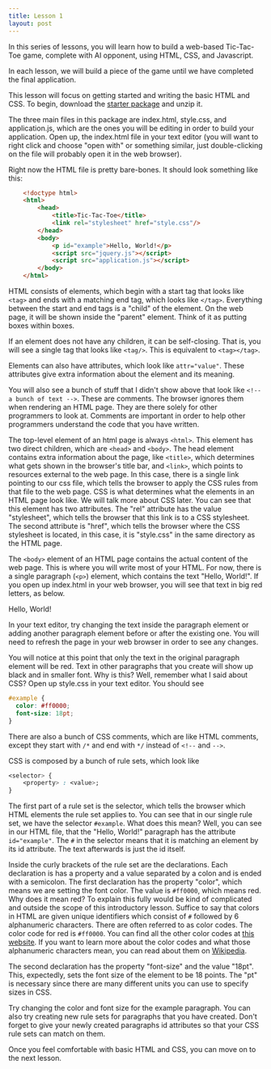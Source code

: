 ```yaml
---
title: Lesson 1
layout: post
---
```


In this series of lessons, you will learn how to build a web-based Tic-Tac-Toe
game, complete with AI opponent, using HTML, CSS, and Javascript.

In each lesson, we will build a piece of the game until we have completed
the final application.

This lesson will focus on getting started and writing the basic HTML and CSS.
To begin, download the [starter package](https://github.com/zhemao/tictactoe/archive/tictactoe-starter.zip) and unzip it.

The three main files in this package are index.html, style.css, and application.js,
which are the ones you will be editing in order to build your application.
Open up, the index.html file in your text editor (you will want to right click
and choose "open with" or something similar, just double-clicking on the file
will probably open it in the web browser).

Right now the HTML file is pretty bare-bones. It should look something like this:

```html
    <!doctype html>
    <html>
        <head>
            <title>Tic-Tac-Toe</title>
            <link rel="stylesheet" href="style.css"/>
        </head>
        <body>
            <p id="example">Hello, World!</p>
            <script src="jquery.js"></script>
            <script src="application.js"></script>
        </body>
    </html>
```

HTML consists of elements, which begin with a start tag that looks like
`<tag>` and ends with a matching end tag, which looks like `</tag>`.
Everything between the start and end tags is a "child" of the element.
On the web page, it will be shown inside the "parent" element. Think of it
as putting boxes within boxes.

If an element does not have any children, it can be self-closing. That is,
you will see a single tag that looks like `<tag/>`. This is equivalent to
`<tag></tag>`.

Elements can also have attributes, which look like `attr="value"`.
These attributes give extra information about the element and its meaning.

You will also see a bunch of stuff that I didn't show above that look like
`<!-- a bunch of text -->`. These are comments. The browser ignores them
when rendering an HTML page. They are there solely for other programmers
to look at. Comments are important in order to help other programmers understand
the code that you have written.

The top-level element of an html page is always `<html>`. This element has
two direct children, which are `<head>` and `<body>`. The head element
contains extra information about the page, like `<title>`, which determines
what gets shown in the browser's title bar, and `<link>`, which points to
resources external to the web page. In this case, there is a single link
pointing to our css file, which tells the browser to apply the CSS rules
from that file to the web page. CSS is what determines what the elements
in an HTML page look like. We will talk more about CSS later.
You can see that this element has two attributes. The "rel" attribute has
the value "stylesheet", which tells the browser that this link is to a
CSS stylesheet. The second attribute is "href", which tells the browser
where the CSS stylesheet is located, in this case, it is "style.css" in the
same directory as the HTML page.

The `<body>` element of an HTML page contains the actual content of the
web page. This is where you will write most of your HTML. For now, there is a
single paragraph (`<p>`) element, which contains the text "Hello, World!".
If you open up index.html in your web browser, you will see that text in big
red letters, as below.

<p id="example">
Hello, World!
</p>

In your text editor, try changing the text inside the paragraph element or
adding another paragraph element before or after the existing one.
You will need to refresh the page in your web browser in order to see any
changes.

You will notice at this point that only the text in the original paragraph
element will be red. Text in other paragraphs that you create will show up
black and in smaller font. Why is this? Well, remember what I said about CSS?
Open up style.css in your text editor. You should see 

```css
#example {
  color: #ff0000;
  font-size: 18pt;
}
```

There are also a bunch of CSS comments, which are like HTML comments, except
they start with `/*` and end with `*/` instead of `<!--` and `-->`.

CSS is composed by a bunch of rule sets, which look like

```css
<selector> {
    <property> : <value>;
}
```

The first part of a rule set is the selector, which tells the browser which
HTML elements the rule set applies to. You can see that in our single rule
set, we have the selector `#example`. What does this mean? Well, you can see
in our HTML file, that the "Hello, World!" paragraph has the attribute
`id="example"`. The `#` in the selector means that it is matching an element
by its id attribute. The text afterwards is just the id itself.

Inside the curly brackets of the rule set are the declarations. Each declaration
is has a property and a value separated by a colon and is ended with a semicolon.
The first declaration has the property "color", which means we are setting the
font color. The value is `#ff0000`, which means red. Why does it mean red?
To explain this fully would be kind of complicated and outside the scope of
this introductory lesson. Suffice to say that colors in HTML are given
unique identifiers which consist of `#` followed by 6 alphanumeric characters.
There are often referred to as color codes. The color code for red is `#ff0000`.
You can find all the other color codes at [this website](http://html-color-codes.info/).
If you want to learn more about the color codes and what those alphanumeric
characters mean, you can read about them on [Wikipedia](https://en.wikipedia.org/wiki/Html_color_codes).

The second declaration has the property "font-size" and the value "18pt".
This, expectedly, sets the font size of the element to be 18 points. The "pt"
is necessary since there are many different units you can use to specify
sizes in CSS.

Try changing the color and font size for the example paragraph. You can also
try creating new rule sets for paragraphs that you have created. Don't forget
to give your newly created paragraphs id attributes so that your CSS rule sets
can match on them.

Once you feel comfortable with basic HTML and CSS, you can move on to the
next lesson.
